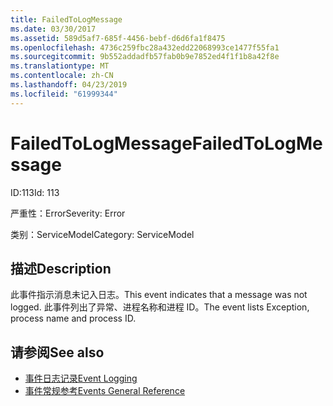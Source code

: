 ```yaml
---
title: FailedToLogMessage
ms.date: 03/30/2017
ms.assetid: 589d5af7-685f-4456-bebf-d6d6fa1f8475
ms.openlocfilehash: 4736c259fbc28a432edd22068993ce1477f55fa1
ms.sourcegitcommit: 9b552addadfb57fab0b9e7852ed4f1f1b8a42f8e
ms.translationtype: MT
ms.contentlocale: zh-CN
ms.lasthandoff: 04/23/2019
ms.locfileid: "61999344"
---
```

# <a name="failedtologmessage"></a><span data-ttu-id="a0d4c-102">FailedToLogMessage</span><span class="sxs-lookup"><span data-stu-id="a0d4c-102">FailedToLogMessage</span></span>
<span data-ttu-id="a0d4c-103">ID:113</span><span class="sxs-lookup"><span data-stu-id="a0d4c-103">Id: 113</span></span>  
  
 <span data-ttu-id="a0d4c-104">严重性：Error</span><span class="sxs-lookup"><span data-stu-id="a0d4c-104">Severity: Error</span></span>  
  
 <span data-ttu-id="a0d4c-105">类别：ServiceModel</span><span class="sxs-lookup"><span data-stu-id="a0d4c-105">Category: ServiceModel</span></span>  
  
## <a name="description"></a><span data-ttu-id="a0d4c-106">描述</span><span class="sxs-lookup"><span data-stu-id="a0d4c-106">Description</span></span>  
 <span data-ttu-id="a0d4c-107">此事件指示消息未记入日志。</span><span class="sxs-lookup"><span data-stu-id="a0d4c-107">This event indicates that a message was not logged.</span></span> <span data-ttu-id="a0d4c-108">此事件列出了异常、进程名称和进程 ID。</span><span class="sxs-lookup"><span data-stu-id="a0d4c-108">The event lists Exception, process name and process ID.</span></span>  
  
## <a name="see-also"></a><span data-ttu-id="a0d4c-109">请参阅</span><span class="sxs-lookup"><span data-stu-id="a0d4c-109">See also</span></span>

- [<span data-ttu-id="a0d4c-110">事件日志记录</span><span class="sxs-lookup"><span data-stu-id="a0d4c-110">Event Logging</span></span>](../../../../../docs/framework/wcf/diagnostics/event-logging/index.md)
- [<span data-ttu-id="a0d4c-111">事件常规参考</span><span class="sxs-lookup"><span data-stu-id="a0d4c-111">Events General Reference</span></span>](../../../../../docs/framework/wcf/diagnostics/event-logging/events-general-reference.md)
